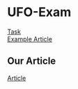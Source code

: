 # UFO-Exam
[Task](https://datsoftlyngby.github.io/soft2020fall/resources/37a791cd-exam-task.pdf)  
[Example Article](https://datsoftlyngby.github.io/soft2020fall/resources/07e5a352-solution.pdf)

## Our Article
[Article](ExamArticle.pdf)
